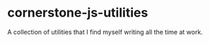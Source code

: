 # cornerstone-js-utilities
A collection of utilities that I find myself writing all the time at work.
